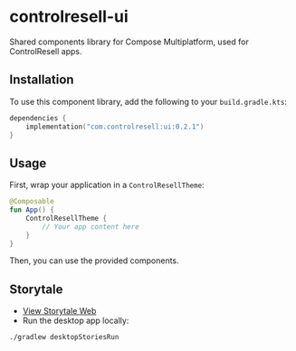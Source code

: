 # controlresell-ui

Shared components library for Compose Multiplatform, used for ControlResell apps.

## Installation

To use this component library, add the following to your `build.gradle.kts`:

```kotlin
dependencies {
    implementation("com.controlresell:ui:0.2.1")
}
```

## Usage

First, wrap your application in a `ControlResellTheme`:

```kotlin
@Composable
fun App() {
    ControlResellTheme {
        // Your app content here
    }
}
```

Then, you can use the provided components.

## Storytale

- [View Storytale Web](https://ui.controlresell.com)
- Run the desktop app locally:

```
./gradlew desktopStoriesRun
```
